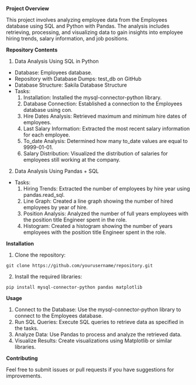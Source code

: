 **Project Overview**

This project involves analyzing employee data from the Employees database using SQL and Python with Pandas. The analysis includes retrieving, processing, and visualizing data to gain insights into employee hiring trends, salary information, and job positions.

**Repository Contents**

1. Data Analysis Using SQL in Python
  - Database: Employees database.
  - Repository with Database Dumps: test_db on GitHub
  - Database Structure: Sakila Database Structure
  - Tasks:
    1. Installation: Installed the mysql-connector-python library.
    2. Database Connection: Established a connection to the Employees database using con.
    3. Hire Dates Analysis: Retrieved maximum and minimum hire dates of employees.
    4. Last Salary Information: Extracted the most recent salary information for each employee.
    5. To_date Analysis: Determined how many to_date values are equal to 9999-01-01.
    6. Salary Distribution: Visualized the distribution of salaries for employees still working at the company.

2. Data Analysis Using Pandas + SQL
  - Tasks:
    1. Hiring Trends: Extracted the number of employees by hire year using pandas.read_sql.
    2. Line Graph: Created a line graph showing the number of hired employees by year of hire.
    3. Position Analysis: Analyzed the number of full years employees with the position title Engineer spent in the role.
    4. Histogram: Created a histogram showing the number of years employees with the position title Engineer spent in the role.

**Installation**

1. Clone the repository:
```
git clone https://github.com/yourusername/repository.git
```
2. Install the required libraries:
```
pip install mysql-connector-python pandas matplotlib
```

**Usage**

1. Connect to the Database: Use the mysql-connector-python library to connect to the Employees database.
2. Run SQL Queries: Execute SQL queries to retrieve data as specified in the tasks.
3. Analyze Data: Use Pandas to process and analyze the retrieved data.
4. Visualize Results: Create visualizations using Matplotlib or similar libraries.

**Contributing**

Feel free to submit issues or pull requests if you have suggestions for improvements.
